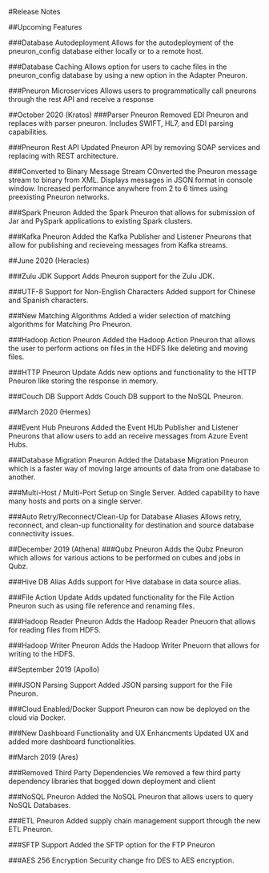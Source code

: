 #Release Notes

##Upcoming Features

###Database Autodeployment
Allows for the autodeployment of the pneuron_config database either locally or to a remote host. 

###Database Caching
Allows option for users to cache files in the pneuron_config database by using a new option in the Adapter Pneuron. 

###Pneuron Microservices
Allows users to programmatically call pneurons through the rest API and receive a response 

##October 2020 (Kratos)
###Parser Pneuron
Removed EDI Pneuron and replaces with parser pneuron. Includes SWIFT, HL7, and EDI parsing capabilities.

###Pneuron Rest API
Updated Pneuron API by removing SOAP services and replacing with REST architecture.

###Converted to Binary Message Stream
COnverted the Pneuron message stream to binary from XML. Displays messages in JSON format in console window. Increased performance anywhere from 2 to 6 times using preexisting Pneuron networks.

###Spark Pneuron
Added the Spark Pneuron that allows for submission of Jar and PySpark applications to existing Spark clusters.

###Kafka Pneuron
Added the Kafka Publisher and Listener Pneurons that allow for publishing and recieveing messages from Kafka streams.

##June 2020 (Heracles)

###Zulu JDK Support
Adds Pneuron support for the Zulu JDK.

###UTF-8 Support for Non-English Characters
Added support for Chinese and Spanish characters.

###New Matching Algorithms
Added a wider selection of matching algorithms for Matching Pro Pneuron.

###Hadoop Action Pneuron
Added the Hadoop Action Pneuron that allows the user to perform actions on files in the HDFS like deleting and moving files. 

###HTTP Pneuron Update
Adds new options and functionality to the HTTP Pneuron like storing the response in memory.

###Couch DB Support
Adds Couch DB support to the NoSQL Pneuron.

##March 2020 (Hermes)

###Event Hub Pneurons
Added the Event HUb Publisher and Listener Pneurons that allow users to add an receive messages from Azure Event Hubs.

###Database Migration Pneuron
Added the Database Migration Pneuron which is a faster way of moving large amounts of data from one database to another. 

###Multi-Host / Multi-Port Setup on Single Server. 
Added capability to have many hosts and ports on a single server. 

###Auto Retry/Reconnect/Clean-Up for Database Aliases
Allows retry, reconnect, and clean-up functionality for destination and source database connectivity issues. 

##December 2019 (Athena)
###Qubz Pneuron
Adds the Qubz Pneuron which allows for various actions to be performed on cubes and jobs in Qubz.

###Hive DB Alias
Adds support for Hive database in data source alias. 

###File Action Update
Adds updated functionality for the File Action Pneuron such as using file reference and renaming files.

###Hadoop Reader Pneuron
Adds the Hadoop Reader Pneuorn that allows for reading files from HDFS.

###Hadoop Writer Pneuron
Adds the Hadoop Writer Pneuorn that allows for writing to the HDFS.

##September 2019 (Apollo)

###JSON Parsing Support
Added JSON parsing support for the File Pneuron.

###Cloud Enabled/Docker Support
Pneuron can now be deployed on the cloud via Docker.

###New Dashboard Functionality and UX Enhancments
Updated UX and added more dashboard functionalities.

##March 2019 (Ares)

###Removed Third Party Dependencies
We removed a few third party dependency libraries that bogged down deployment and client

###NoSQL Pneuron
Added the NoSQL Pneuron that allows users to query NoSQL Databases. 

###ETL Pneuron
Added supply chain management support through the new ETL Pneuron.

###SFTP Support
Added the SFTP option for the FTP Pneuron

###AES 256 Encryption
Security change fro DES to AES encryption. 

